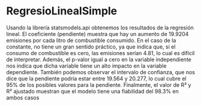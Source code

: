 # RegresioLinealSimple
Usando la librería statsmodels.api obtenemos los resultados de la regresión lineal. El coeficiente (pendiente) muestra que hay un aumento de 19.9204 emisiones por cada litro de combustible consumido. En el caso de la constante, no tiene un gran sentido práctico, ya que indica que, si el consumo de combustible es cero, las emisiones serían 4.81, lo cual es difícil de interpretar. Además, el p-valor igual a cero en la variable independiente nos indica que dicha variable tiene un alto impacto en la variable dependiente. También podemos observar el intervalo de confianza, que nos dice que la pendiente podría estar entre 19.564 y 20.277, lo cual cubre el 95% de los posibles valores para la pendiente. Finalmente, el valor de R² y R² ajustado muestran que el modelo tiene una fiabilidad del 98.3% en ambos casos
